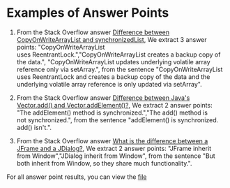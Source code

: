 # Examples of Answer Points

1. From the Stack Overflow answer [Difference between CopyOnWriteArrayList and synchronizedList](https://stackoverflow.com/questions/28979488/difference-between-copyonwritearraylist-and-synchronizedlist), We extract 3 answer points: "CopyOnWriteArrayList uses ReentrantLock.","CopyOnWriteArrayList creates a backup copy of the data.", "CopyOnWriteArrayList updates underlying volatile array reference only  via setArray.", from the sentence "CopyOnWriteArrayList uses ReentrantLock and creates a backup copy of the data and the underlying volatile array reference is only updated via setArray".

2. From the Stack Overflow answer [Difference between Java's Vector.add() and Vector.addElement()?](https://stackoverflow.com/questions/3089969/difference-between-javas-vector-add-and-vector-addelement), We extract 2 answer points: "The addElement() method is synchronized.","The add() method is not synchronized.", from the sentence "addElement() is synchronized. add() isn't.".

3. From the Stack Overflow answer [What is the difference between a JFrame and a JDialog?](https://stackoverflow.com/questions/5552833/what-is-the-difference-between-a-jframe-and-a-jdialog), We extract 2 answer points: "JFrame inherit from Window","JDialog inherit from Window", from the sentence "But both inherit from Window, so they share much functionality.".

For all answer point results, you can view the [file](https://github.com/APIComparison2020/APIComparison2020.github.io/blob/master/question_select/answer_point.xlsx)
